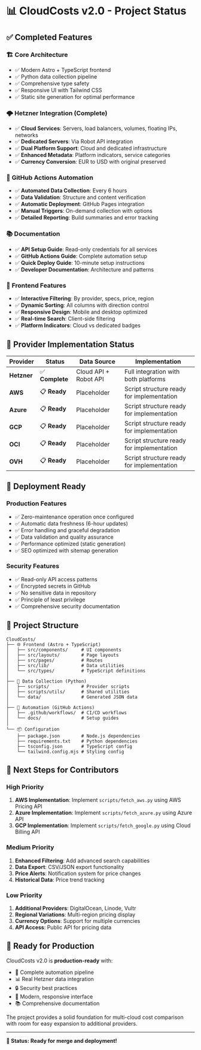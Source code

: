 # 📊 CloudCosts v2.0 - Project Status

## ✅ **Completed Features**

### 🏗️ **Core Architecture**
- ✅ Modern Astro + TypeScript frontend
- ✅ Python data collection pipeline
- ✅ Comprehensive type safety
- ✅ Responsive UI with Tailwind CSS
- ✅ Static site generation for optimal performance

### 🌩️ **Hetzner Integration (Complete)**
- ✅ **Cloud Services**: Servers, load balancers, volumes, floating IPs, networks
- ✅ **Dedicated Servers**: Via Robot API integration
- ✅ **Dual Platform Support**: Cloud and dedicated infrastructure
- ✅ **Enhanced Metadata**: Platform indicators, service categories
- ✅ **Currency Conversion**: EUR to USD with original preserved

### 🤖 **GitHub Actions Automation**
- ✅ **Automated Data Collection**: Every 6 hours
- ✅ **Data Validation**: Structure and content verification
- ✅ **Automatic Deployment**: GitHub Pages integration
- ✅ **Manual Triggers**: On-demand collection with options
- ✅ **Detailed Reporting**: Build summaries and error tracking

### 📚 **Documentation**
- ✅ **API Setup Guide**: Read-only credentials for all services
- ✅ **GitHub Actions Guide**: Complete automation setup
- ✅ **Quick Deploy Guide**: 10-minute setup instructions
- ✅ **Developer Documentation**: Architecture and patterns

### 🎨 **Frontend Features**
- ✅ **Interactive Filtering**: By provider, specs, price, region
- ✅ **Dynamic Sorting**: All columns with direction control
- ✅ **Responsive Design**: Mobile and desktop optimized
- ✅ **Real-time Search**: Client-side filtering
- ✅ **Platform Indicators**: Cloud vs dedicated badges

## 🔄 **Provider Implementation Status**

| Provider | Status | Data Source | Implementation |
|----------|--------|-------------|----------------|
| **Hetzner** | ✅ **Complete** | Cloud API + Robot API | Full integration with both platforms |
| **AWS** | 📋 **Ready** | Placeholder | Script structure ready for implementation |
| **Azure** | 📋 **Ready** | Placeholder | Script structure ready for implementation |
| **GCP** | 📋 **Ready** | Placeholder | Script structure ready for implementation |
| **OCI** | 📋 **Ready** | Placeholder | Script structure ready for implementation |
| **OVH** | 📋 **Ready** | Placeholder | Script structure ready for implementation |

## 🚀 **Deployment Ready**

### **Production Features**
- ✅ Zero-maintenance operation once configured
- ✅ Automatic data freshness (6-hour updates)
- ✅ Error handling and graceful degradation
- ✅ Data validation and quality assurance
- ✅ Performance optimized (static generation)
- ✅ SEO optimized with sitemap generation

### **Security Features**
- ✅ Read-only API access patterns
- ✅ Encrypted secrets in GitHub
- ✅ No sensitive data in repository
- ✅ Principle of least privilege
- ✅ Comprehensive security documentation

## 📁 **Project Structure**

```
CloudCosts/
├── 🌐 Frontend (Astro + TypeScript)
│   ├── src/components/     # UI components
│   ├── src/layouts/        # Page layouts  
│   ├── src/pages/          # Routes
│   ├── src/lib/            # Data utilities
│   └── src/types/          # TypeScript definitions
│
├── 🐍 Data Collection (Python)
│   ├── scripts/            # Provider scripts
│   ├── scripts/utils/      # Shared utilities
│   └── data/               # Generated JSON data
│
├── 🤖 Automation (GitHub Actions)
│   ├── .github/workflows/  # CI/CD workflows
│   └── docs/               # Setup guides
│
└── 📦 Configuration
    ├── package.json        # Node.js dependencies
    ├── requirements.txt    # Python dependencies
    ├── tsconfig.json       # TypeScript config
    └── tailwind.config.mjs # Styling config
```

## 🎯 **Next Steps for Contributors**

### **High Priority**
1. **AWS Implementation**: Implement `scripts/fetch_aws.py` using AWS Pricing API
2. **Azure Implementation**: Implement `scripts/fetch_azure.py` using Azure API
3. **GCP Implementation**: Implement `scripts/fetch_google.py` using Cloud Billing API

### **Medium Priority**
1. **Enhanced Filtering**: Add advanced search capabilities
2. **Data Export**: CSV/JSON export functionality
3. **Price Alerts**: Notification system for price changes
4. **Historical Data**: Price trend tracking

### **Low Priority**
1. **Additional Providers**: DigitalOcean, Linode, Vultr
2. **Regional Variations**: Multi-region pricing display
3. **Currency Options**: Support for multiple currencies
4. **API Access**: Public API for pricing data

## 🏁 **Ready for Production**

CloudCosts v2.0 is **production-ready** with:
- 🚀 Complete automation pipeline
- 📊 Real Hetzner data integration
- 🔒 Security best practices
- 📱 Modern, responsive interface
- 📚 Comprehensive documentation

The project provides a solid foundation for multi-cloud cost comparison with room for easy expansion to additional providers.

---

**🎉 Status: Ready for merge and deployment!**